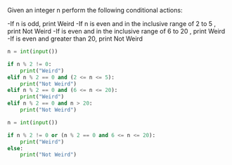Given an integer n perform the following conditional actions:

-If n is odd, print Weird
-If n is even and in the inclusive range of 2 to 5 , print Not Weird
-If  is even and in the inclusive range of 6 to 20 , print Weird
-If  is even and greater than 20, print Not Weird


```python
n = int(input())

if n % 2 != 0:
    print("Weird")
elif n % 2 == 0 and (2 <= n <= 5):
    print("Not Weird")
elif n % 2 == 0 and (6 <= n <= 20):
    print("Weird")
elif n % 2 == 0 and n > 20:
    print("Not Weird")
```


```python
n = int(input())

if n % 2 != 0 or (n % 2 == 0 and 6 <= n <= 20):
    print("Weird")
else:
    print("Not Weird")
```
